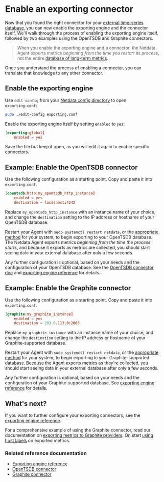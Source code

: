 <!--
title: "Enable an exporting connector"
description: "Learn how to enable and configure any connector using examples to start exporting metrics to external time-series databases in minutes."
custom_edit_url: "https://github.com/netdata/netdata/edit/master/docs/export/enable-connector.md"
sidebar_label: "Enable an exporting connector"
learn_status: "Published"
learn_topic_type: "Tasks"
learn_rel_path: "Configuration"
-->

# Enable an exporting connector

Now that you found the right connector for your [external time-series
database](https://github.com/netdata/netdata/blob/master/docs/export/external-databases.md#supported-databases), you can now enable the exporting engine and the
connector itself. We'll walk through the process of enabling the exporting engine itself, followed by two examples using
the OpenTSDB and Graphite connectors.

> When you enable the exporting engine and a connector, the Netdata Agent exports metrics _beginning from the time you
> restart its process_, not the entire
> [database of long-term metrics](https://github.com/netdata/netdata/blob/master/docs/store/change-metrics-storage.md).

Once you understand the process of enabling a connector, you can translate that knowledge to any other connector.

## Enable the exporting engine

Use `edit-config` from your
[Netdata config directory](https://github.com/netdata/netdata/blob/master/docs/configure/nodes.md#the-netdata-config-directory)
to open `exporting.conf`:

```bash
sudo ./edit-config exporting.conf
```

Enable the exporting engine itself by setting `enabled` to `yes`:

```conf
[exporting:global]
    enabled = yes
```

Save the file but keep it open, as you will edit it again to enable specific connectors.

## Example: Enable the OpenTSDB connector

Use the following configuration as a starting point. Copy and paste it into `exporting.conf`.

```conf
[opentsdb:http:my_opentsdb_http_instance]
    enabled = yes
    destination = localhost:4242
```

Replace `my_opentsdb_http_instance` with an instance name of your choice, and change the `destination` setting to the IP
address or hostname of your OpenTSDB database.

Restart your Agent with `sudo systemctl restart netdata`, or
the [appropriate method](https://github.com/netdata/netdata/blob/master/docs/configure/start-stop-restart.md) for your system, to begin exporting to your OpenTSDB
database. The
Netdata Agent exports metrics _beginning from the time the process starts_, and because it exports as metrics are
collected, you should start seeing data in your external database after only a few seconds.

Any further configuration is optional, based on your needs and the configuration of your OpenTSDB database. See the
[OpenTSDB connector doc](https://github.com/netdata/netdata/blob/master/src/exporting/opentsdb/README.md)
and [exporting engine reference](https://github.com/netdata/netdata/blob/master/src/exporting/README.md#configuration) for
details.

## Example: Enable the Graphite connector

Use the following configuration as a starting point. Copy and paste it into `exporting.conf`.

```conf
[graphite:my_graphite_instance]
    enabled = yes
    destination = 203.0.113.0:2003
```

Replace `my_graphite_instance` with an instance name of your choice, and change the `destination` setting to the IP
address or hostname of your Graphite-supported database.

Restart your Agent with `sudo systemctl restart netdata`, or
the [appropriate method](https://github.com/netdata/netdata/blob/master/docs/configure/start-stop-restart.md) for your system, to begin exporting to your
Graphite-supported database.
Because the Agent exports metrics as they're collected, you should start seeing data in your external database after
only a few seconds.

Any further configuration is optional, based on your needs and the configuration of your Graphite-supported database.
See [exporting engine reference](https://github.com/netdata/netdata/blob/master/src/exporting/README.md#configuration) for
details.

## What's next?

If you want to further configure your exporting connectors, see
the [exporting engine reference](https://github.com/netdata/netdata/blob/master/src/exporting/README.md#configuration).

For a comprehensive example of using the Graphite connector, read our documentation on 
[exporting metrics to Graphite providers](https://github.com/netdata/netdata/blob/master/src/exporting/graphite/README.md). Or, start
[using host labels](https://github.com/netdata/netdata/blob/master/docs/guides/using-host-labels.md) on exported metrics.

### Related reference documentation

- [Exporting engine reference](https://github.com/netdata/netdata/blob/master/src/exporting/README.md)
- [OpenTSDB connector](https://github.com/netdata/netdata/blob/master/src/exporting/opentsdb/README.md)
- [Graphite connector](https://github.com/netdata/netdata/blob/master/src/exporting/graphite/README.md)


